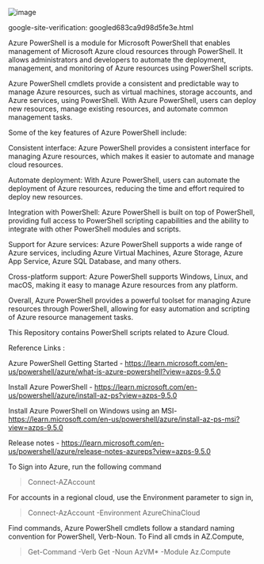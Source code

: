 

![image](https://user-images.githubusercontent.com/62203157/226994135-c1516734-c2d9-4b76-9803-e857d174a662.png)


google-site-verification: googled683ca9d98d5fe3e.html

Azure PowerShell is a module for Microsoft PowerShell that enables management of Microsoft Azure cloud resources through PowerShell. It allows administrators and developers to automate the deployment, management, and monitoring of Azure resources using PowerShell scripts.

Azure PowerShell cmdlets provide a consistent and predictable way to manage Azure resources, such as virtual machines, storage accounts, and Azure services, using PowerShell. With Azure PowerShell, users can deploy new resources, manage existing resources, and automate common management tasks.

Some of the key features of Azure PowerShell include:

Consistent interface: Azure PowerShell provides a consistent interface for managing Azure resources, which makes it easier to automate and manage cloud resources.

Automate deployment: With Azure PowerShell, users can automate the deployment of Azure resources, reducing the time and effort required to deploy new resources.

Integration with PowerShell: Azure PowerShell is built on top of PowerShell, providing full access to PowerShell scripting capabilities and the ability to integrate with other PowerShell modules and scripts.

Support for Azure services: Azure PowerShell supports a wide range of Azure services, including Azure Virtual Machines, Azure Storage, Azure App Service, Azure SQL Database, and many others.

Cross-platform support: Azure PowerShell supports Windows, Linux, and macOS, making it easy to manage Azure resources from any platform.

Overall, Azure PowerShell provides a powerful toolset for managing Azure resources through PowerShell, allowing for easy automation and scripting of Azure resource management tasks.



This Repository contains PowerShell scripts related to Azure Cloud.

Reference Links :

Azure PowerShell Getting Started - https://learn.microsoft.com/en-us/powershell/azure/what-is-azure-powershell?view=azps-9.5.0

Install Azure PowerShell - https://learn.microsoft.com/en-us/powershell/azure/install-az-ps?view=azps-9.5.0

Install Azure PowerShell on Windows using an MSI- https://learn.microsoft.com/en-us/powershell/azure/install-az-ps-msi?view=azps-9.5.0

Release notes - https://learn.microsoft.com/en-us/powershell/azure/release-notes-azureps?view=azps-9.5.0


To Sign into Azure, run the following command

> Connect-AZAccount

For accounts in a regional cloud, use the Environment parameter to sign in,

> Connect-AzAccount -Environment AzureChinaCloud

Find commands, Azure PowerShell cmdlets follow a standard naming convention for PowerShell, Verb-Noun. To Find all cmds in AZ.Compute,

> Get-Command -Verb Get -Noun AzVM* -Module Az.Compute
